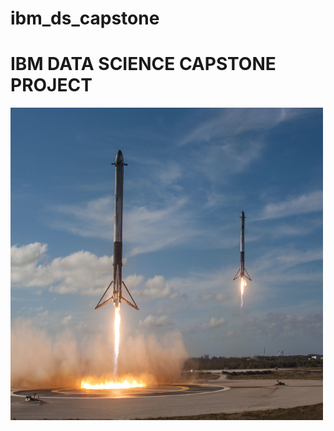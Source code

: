 # ibm_ds_capstone
# IBM DATA SCIENCE CAPSTONE PROJECT 
<img src="https://github.com/emmanuelani/ibm_ds_capstone/blob/master/images/spacex-MEW1f-yu2KI-unsplash.jpg" width="500" height="500">

<!-- ![image](https://github.com/emmanuelani/ibm_ds_capstone/blob/master/images/spacex-MEW1f-yu2KI-unsplash.jpg){width=50px} -->
